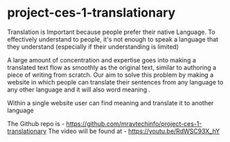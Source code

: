 # project-ces-1-translationary
Translation is Important because people prefer their native Language. To effectively understand to people, it's not enough to speak a language that they understand (especially if their understanding is limited)


A large amount of concentration and expertise goes into making a translated text flow as smoothly as the original text, similar to authoring a piece of writing from scratch.
Our aim to solve this problem by making a website in which people can translate their sentences from any language to any other language and it will also word meaning .


Within a single website user can find meaning and   translate it to another language


The Github repo is - https://github.com/mravtechinfo/project-ces-1-translationary
The video will be found at - https://youtu.be/RdWSC93X_hY
